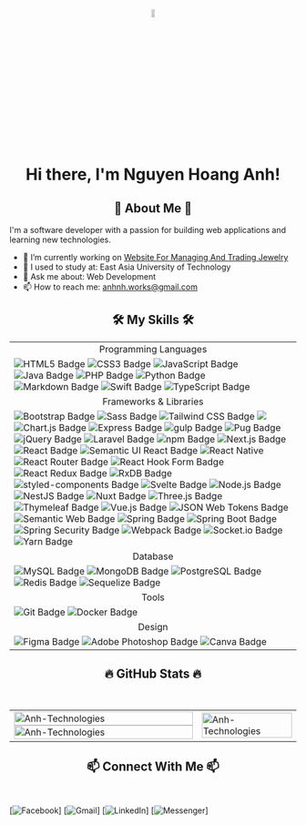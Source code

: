 <!--# Hi there, I'm Nguyen Hoang Anh! 👋 ![Vietnam](https://img.shields.io/badge/-Vietnam-DA251D?style=flat&logo=vietnam&logoColor=white)-->
<!------------------------------------------------------------------------------------------->
<div align="center">
    <img src="https://upload.wikimedia.org/wikipedia/commons/thumb/2/21/Flag_of_Vietnam.svg/1200px-Flag_of_Vietnam.svg.png" align="center" width="10%" height="6%">
</div>

<!------------------------------------------------------------------------------------------->
<div>
   <h1 align="center">Hi there, I'm Nguyen Hoang Anh!</h1> 
</div>

<!------------------------------------------------------------------------------------------->
<!--## 🚀 About Me 🚀-->
<h2 align="center">🚀 About Me 🚀</h2>
I'm a software developer with a passion for building web applications and learning new technologies.

- 🔭 I’m currently working on [Website For Managing And Trading Jewelry](link-to-project)
- 🌱 I used to study at: East Asia University of Technology
- 💬 Ask me about: Web Development
- 📫 How to reach me: anhnh.works@gmail.com

<!------------------------------------------------------------------------------------------->
<!--## 🛠️ My Skills 🛠️-->
<h2 align="center">🛠️ My Skills 🛠️</h2>

<table style="width:100%;" align="center">
    <tbody>
        <!-- Programming Languages -->
        <tr>
 		    <td align="center">Programming Languages</td>
 	    </tr>
        <tr>
            <td>
                <img src="https://img.shields.io/badge/HTML5-E34F26?logo=html5&logoColor=fff&style=for-the-badge" alt="HTML5 Badge">
                <img src="https://img.shields.io/badge/CSS3-1572B6?logo=css3&logoColor=fff&style=for-the-badge" alt="CSS3 Badge">
                <img src="https://img.shields.io/badge/JavaScript-F7DF1E?logo=javascript&logoColor=000&style=for-the-badge" alt="JavaScript Badge">
                <img src="https://img.shields.io/badge/java-%23ED8B00.svg?logo=java&logoColor=white&style=for-the-badge" alt="Java Badge">
                <img src="https://img.shields.io/badge/PHP-777BB4?logo=php&logoColor=fff&style=for-the-badge" alt="PHP Badge">
                <img src="https://img.shields.io/badge/Python-3776AB?logo=python&logoColor=fff&style=for-the-badge" alt="Python Badge">
                <img src="https://img.shields.io/badge/Markdown-000?logo=markdown&logoColor=fff&style=for-the-badge" alt="Markdown Badge">
                <img src="https://img.shields.io/badge/Swift-F05138?logo=swift&logoColor=fff&style=for-the-badge" alt="Swift Badge">
                <img src="https://img.shields.io/badge/TypeScript-3178C6?logo=typescript&logoColor=fff&style=for-the-badge" alt="TypeScript Badge">
            </td>
        </tr>
        <tr>
 		    <td align="center">Frameworks & Libraries</td>
 	    </tr>
        <tr>
            <td>
                <img src="https://img.shields.io/badge/Bootstrap-7952B3?logo=bootstrap&logoColor=fff&style=for-the-badge" alt="Bootstrap Badge">
                <img src="https://img.shields.io/badge/Sass-C69?logo=sass&logoColor=fff&style=for-the-badge" alt="Sass Badge">
                <img src="https://img.shields.io/badge/Tailwind%20CSS-06B6D4?logo=tailwindcss&logoColor=fff&style=for-the-badge" alt="Tailwind CSS Badge">
                <img src="https://img.shields.io/badge/angular-%23DD0031.svg?logo=angular&logoColor=white&style=for-the-badge">
                <img src="https://img.shields.io/badge/Chart.js-FF6384?logo=chartdotjs&logoColor=fff&style=for-the-badge" alt="Chart.js Badge">
                <img src="https://img.shields.io/badge/Express-000?logo=express&logoColor=fff&style=for-the-badge" alt="Express Badge">
                <img src="https://img.shields.io/badge/gulp-CF4647?logo=gulp&logoColor=fff&style=for-the-badge" alt="gulp Badge">
                <img src="https://img.shields.io/badge/Pug-FFF?logo=pug&logoColor=A86454&style=for-the-badge" alt="Pug Badge">
                <img src="https://img.shields.io/badge/jQuery-0769AD?logo=jquery&logoColor=fff&style=for-the-badge" alt="jQuery Badge">
                <img src="https://img.shields.io/badge/Laravel-FF2D20?logo=laravel&logoColor=fff&style=for-the-badge" alt="Laravel Badge">
                <img src="https://img.shields.io/badge/npm-CB3837?logo=npm&logoColor=fff&style=for-the-badge" alt="npm Badge">
                <img src="https://img.shields.io/badge/Next.js-000?logo=nextdotjs&logoColor=fff&style=for-the-badge" alt="Next.js Badge">
                <img src="https://img.shields.io/badge/React-61DAFB?logo=react&logoColor=000&style=for-the-badge" alt="React Badge">
                <img src="https://img.shields.io/badge/Semantic%20UI%20React-35BDB2?logo=semanticuireact&logoColor=fff&style=for-the-badge" alt="Semantic UI React Badge">
                <img src="https://img.shields.io/badge/react_native-%2320232a.svg?logo=react&logoColor=%2361DAFB&style=for-the-badge" alt="React Native">
                <img src="https://img.shields.io/badge/React%20Router-CA4245?logo=reactrouter&logoColor=fff&style=for-the-badge" alt="React Router Badge">
                <img src="https://img.shields.io/badge/React%20Hook%20Form-EC5990?logo=reacthookform&logoColor=fff&style=for-the-badge" alt="React Hook Form Badge">
                <img src="https://img.shields.io/badge/redux-%23593d88.svg?logo=redux&logoColor=white&style=for-the-badge" alt="React Redux Badge">
                <img src="https://img.shields.io/badge/rxjs-%23B7178C.svg?logo=reactivex&logoColor=white&style=for-the-badge" alt="RxDB Badge">
                <img src="https://img.shields.io/badge/styled--components-DB7093?logo=styledcomponents&logoColor=fff&style=for-the-badge" alt="styled-components Badge">
                <img src="https://img.shields.io/badge/Svelte-FF3E00?logo=svelte&logoColor=fff&style=for-the-badge" alt="Svelte Badge">
                <img src="https://img.shields.io/badge/Node.js-5FA04E?logo=nodedotjs&logoColor=fff&style=for-the-badge" alt="Node.js Badge">
                <img src="https://img.shields.io/badge/NestJS-E0234E?logo=nestjs&logoColor=fff&style=for-the-badge" alt="NestJS Badge">
                <img src="https://img.shields.io/badge/Nuxt-black?logo=nuxt.js&logoColor=white&style=for-the-badge" alt="Nuxt Badge">
                <img src="https://img.shields.io/badge/Three.js-000?logo=threedotjs&logoColor=fff&style=for-the-badge" alt="Three.js Badge">
                <img src="https://img.shields.io/badge/Thymeleaf-%23005C0F.svg?logo=Thymeleaf&logoColor=white&style=for-the-badge" alt="Thymeleaf Badge">
                <img src="https://img.shields.io/badge/vuejs-%2335495e.svg?logo=vuedotjs&logoColor=%234FC08D&style=for-the-badge" alt="Vue.js Badge">
                <img src="https://img.shields.io/badge/JSON%20Web%20Tokens-000?logo=jsonwebtokens&logoColor=fff&style=for-the-badge" alt="JSON Web Tokens Badge">
                <img src="https://img.shields.io/badge/Semantic%20Web-005A9C?logo=semanticweb&logoColor=fff&style=for-the-badge" alt="Semantic Web Badge">
                <img src="https://img.shields.io/badge/Spring-6DB33F?logo=spring&logoColor=fff&style=for-the-badge" alt="Spring Badge">
                <img src="https://img.shields.io/badge/Spring%20Boot-6DB33F?logo=springboot&logoColor=fff&style=for-the-badge" alt="Spring Boot Badge">
                <img src="https://img.shields.io/badge/Spring%20Security-6DB33F?logo=springsecurity&logoColor=fff&style=for-the-badge" alt="Spring Security Badge">
                <img src="https://img.shields.io/badge/Webpack-8DD6F9?logo=webpack&logoColor=000&style=for-the-badge" alt="Webpack Badge">
                <img src="https://img.shields.io/badge/Socket.io-010101?logo=socketdotio&logoColor=fff&style=for-the-badge" alt="Socket.io Badge">
                <img src="https://img.shields.io/badge/Yarn-2C8EBB?logo=yarn&logoColor=fff&style=for-the-badge" alt="Yarn Badge">
            </td>
        </tr>
        <tr>
 		    <td align="center">Database</td>
 	    </tr>
        <tr>
            <td>
                <img src="https://img.shields.io/badge/MySQL-4479A1?logo=mysql&logoColor=fff&style=for-the-badge" alt="MySQL Badge">
                <img src="https://img.shields.io/badge/MongoDB-47A248?logo=mongodb&logoColor=fff&style=for-the-badge" alt="MongoDB Badge">
                <img src="https://img.shields.io/badge/PostgreSQL-4169E1?logo=postgresql&logoColor=fff&style=for-the-badge" alt="PostgreSQL Badge">
                <img src="https://img.shields.io/badge/redis-%23DD0031.svg?logo=redis&logoColor=white&style=for-the-badge" alt="Redis Badge">
                <img src="https://img.shields.io/badge/Sequelize-52B0E7?logo=sequelize&logoColor=fff&style=for-the-badge" alt="Sequelize Badge">
            </td>
        </tr>
        <tr>
 		    <td align="center">Tools</td>
 	    </tr>
        <tr>
            <td>
                <img src="https://img.shields.io/badge/Git-F05032?logo=git&logoColor=fff&style=for-the-badge" alt="Git Badge">
                <img src="https://img.shields.io/badge/Docker-2496ED?logo=docker&logoColor=fff&style=for-the-badge" alt="Docker Badge">
            </td>
        </tr>
        <tr>
 		    <td align="center">Design</td>
 	    </tr>
        <tr>
            <td>
                <img src="https://img.shields.io/badge/Figma-F24E1E?logo=figma&logoColor=fff&style=for-the-badge" alt="Figma Badge">
                <img src="https://img.shields.io/badge/Adobe%20Photoshop-31A8FF?logo=adobephotoshop&logoColor=fff&style=for-the-badge" alt="Adobe Photoshop Badge">
                <img src="https://img.shields.io/badge/Canva-00C4CC?logo=canva&logoColor=fff&style=for-the-badge" alt="Canva Badge">
            </td>
        </tr>
    </tbody>
</table>
<!------------------------------------------------------------------------------------------->
<!--## 🔥 GitHub Stats 🔥-->
<h2 align="center">🔥 GitHub Stats 🔥</h2>
<br>

<table style="width:100%;">
  <tr>
      <td>
          <image align="center" width="100%" src="https://github-readme-stats.vercel.app/api/top-langs/?username=AnhTechnologies&layout=compact&theme=tokyonight"alt="Anh-Technologies"></image>
          <image align="center" width="100%" src="https://github-readme-stats.vercel.app/api?username=AnhTechnologies&show_icons=true&theme=tokyonight" alt="Anh-Technologies"></image>
      </td>
      <td>
          <image src="https://cdn.dribbble.com/users/1059583/screenshots/4171367/coding-freak.gif" alt="Anh-Technologies" width="100%"></image>
      </td>
  </tr>
</table>

<!------------------------------------------------------------------------------------------->
<!--## 📫 Connect With Me 📫-->
<h2 align="center">📫 Connect With Me 📫</h2>
<br>

[![Facebook](https://img.shields.io/badge/Facebook-%231877F2.svg?logo=Facebook&logoColor=white&style=for-the-badge)]
[![Gmail](https://img.shields.io/badge/Gmail-D14836?logo=gmail&logoColor=white&style=for-the-badge)]
[![LinkedIn](https://img.shields.io/badge/linkedin-%230077B5.svg?logo=linkedin&logoColor=white&style=for-the-badge)]
[![Messenger](https://img.shields.io/badge/Messenger-00B2FF?logo=messenger&logoColor=white&style=for-the-badge)]



